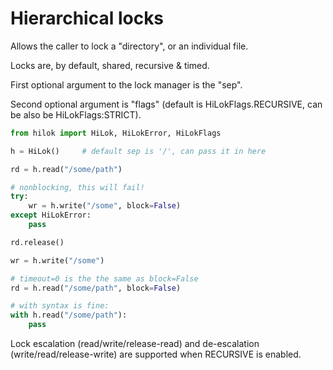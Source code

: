 # Hierarchical locks

Allows the caller to lock a "directory", or an individual file.

Locks are, by default, shared, recursive & timed.

First optional argument to the lock manager is the "sep".

Second optional argument is "flags" (default is HiLokFlags.RECURSIVE, can be also be HiLokFlags:STRICT).

```python
from hilok import HiLok, HiLokError, HiLokFlags

h = HiLok()     # default sep is '/', can pass it in here

rd = h.read("/some/path")

# nonblocking, this will fail!
try:
    wr = h.write("/some", block=False)
except HiLokError:
    pass

rd.release()

wr = h.write("/some")

# timeout=0 is the the same as block=False
rd = h.read("/some/path", block=False)

# with syntax is fine:
with h.read("/some/path"):
    pass
```

Lock escalation (read/write/release-read) and de-escalation (write/read/release-write) are supported when RECURSIVE is enabled.
